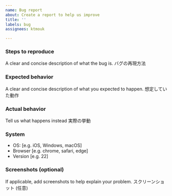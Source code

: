 ```yaml
---
name: Bug report
about: Create a report to help us improve
title: ''
labels: bug
assignees: ktmouk

---
```


### Steps to reproduce
A clear and concise description of what the bug is.
バグの再現方法

### Expected behavior
A clear and concise description of what you expected to happen.
想定していた動作

### Actual behavior
Tell us what happens instead
実際の挙動

### System
- OS: [e.g. iOS, Windows, macOS]
- Browser [e.g. chrome, safari, edge]
- Version [e.g. 22]

### Screenshots (optional)
If applicable, add screenshots to help explain your problem.
スクリーンショット (任意)
